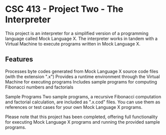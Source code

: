 # CSC 413 - Project Two - The Interpreter

This project is an interpreter for a simplified version of a programming language called Mock Language X. The interpreter works in tandem with a Virtual Machine to execute programs written in Mock Language X.


## Features

Processes byte codes generated from Mock Language X source code files (with the extension ".x")
Provides a runtime environment through the Virtual Machine for executing programs
Includes sample programs for computing Fibonacci numbers and factorials

Sample Programs
Two sample programs, a recursive Fibonacci computation and factorial calculation, are included as ".x.cod" files. You can use them as references or test cases for your own Mock Language X programs.

Please note that this project has been completed, offering full functionality for executing Mock Language X programs and running the provided sample programs.
